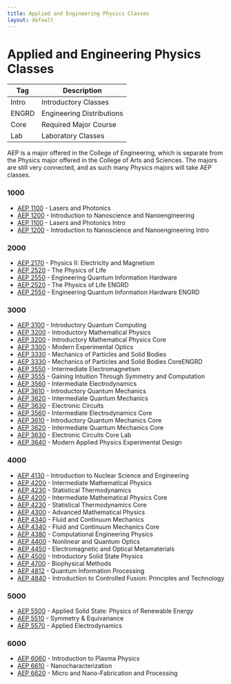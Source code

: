 ```yaml
---
title: Applied and Engineering Physics Classes
layout: default
---
```

<link rel="stylesheet" href="/main.css">


# Applied and Engineering Physics Classes

| Tag                            | Description                               |
| ------------------------------ | ----------------------------------------- |
| <span class="tag ml-1/2">Intro</span>  | Introductory Classes |
| <span class="tag ml-1/2">ENGRD</span> | Engineering Distributions |
| <span class="tag ml-1/2">Core</span> | Required Major Course |
| <span class="tag ml-1/2">Lab</span> | Laboratory Classes |

AEP is a major offered in the College of Engineering, which is separate from the Physics major offered in the College of Arts and Sciences. The majors are still very connected, and as such many Physics majors will take AEP classes. 

### 1000
- [AEP 1100](/classes/aep/AEP1100.html) -  Lasers and Photonics
- [AEP 1200](/classes/aep/AEP1200.html) -  Introduction to Nanoscience and Nanoengineering
- [AEP 1100](/classes/aep/AEP1100.html) -  Lasers and Photonics <span class="tag">Intro</span>
- [AEP 1200](/classes/aep/AEP1200.html) -  Introduction to Nanoscience and Nanoengineering <span class="tag">Intro</span>

### 2000
- [AEP 2170](/classes/phys/PHYS2217.html) - Physics II: Electricity and Magnetism
- [AEP 2520](/classes/aep/AEP2520.html) - The Physics of Life
- [AEP 2550](/classes/aep/AEP2550.html) - Engineering Quantum Information Hardware
- [AEP 2520](/classes/aep/AEP2520.html) - The Physics of Life <span class="tag">ENGRD</span>
- [AEP 2550](/classes/aep/AEP2550.html) - Engineering Quantum Information Hardware <span class="tag">ENGRD</span>

### 3000
- [AEP 3100](/classes/aep/AEP3100.html) - Introductory Quantum Computing
- [AEP 3200](/classes/aep/AEP3200.html) - Introductory Mathematical Physics
- [AEP 3200](/classes/aep/AEP3200.html) - Introductory Mathematical Physics <span class="tag">Core</span> 
- [AEP 3300](/classes/phys/PHYS3330.html) - Modern Experimental Optics
- [AEP 3330](/classes/aep/AEP3330.html) - Mechanics of Particles and Solid Bodies
- [AEP 3330](/classes/aep/AEP3330.html) - Mechanics of Particles and Solid Bodies <span class="tag">Core</span><span class="tag">ENGRD</span> 
- [AEP 3550](/classes/aep/AEP3550.html) - Intermediate Electromagnetism
- [AEP 3555](/classes/aep/AEP3555.html) - Gaining Intuition Through Symmetry and Computation
- [AEP 3560](/classes/aep/AEP3560.html) - Intermediate Electrodynamics
- [AEP 3610](/classes/aep/AEP3610.html) - Introductory Quantum Mechanics
- [AEP 3620](/classes/aep/AEP3620.html) - Intermediate Quantum Mechanics
- [AEP 3630](/classes/phys/PHYS3360.html) - Electronic Circuits
- [AEP 3560](/classes/aep/AEP3560.html) - Intermediate Electrodynamics <span class="tag">Core</span>
- [AEP 3610](/classes/aep/AEP3610.html) - Introductory Quantum Mechanics <span class="tag">Core</span> 
- [AEP 3620](/classes/aep/AEP3620.html) - Intermediate Quantum Mechanics <span class="tag">Core</span>
- [AEP 3630](/classes/phys/PHYS3360.html) - Electronic Circuits <span class="tag">Core</span> <span class="tag">Lab</span>
- [AEP 3640](/classes/aep/AEP3640.html) - Modern Applied Physics Experimental Design

### 4000
- [AEP 4130](/classes/aep/AEP4130.html) - Introduction to Nuclear Science and Engineering
- [AEP 4200](/classes/aep/AEP4200.html) - Intermediate Mathematical Physics
- [AEP 4230](/classes/phys/PHYS4230.html) - Statistical Thermodynamics
- [AEP 4200](/classes/aep/AEP4200.html) - Intermediate Mathematical Physics <span class="tag">Core</span> 
- [AEP 4230](/classes/phys/PHYS4230.html) - Statistical Thermodynamics <span class="tag">Core</span>
- [AEP 4300](/classes/aep/AEP4300.html) - Advanced Mathematical Physics
- [AEP 4340](/classes/aep/AEP4340.html) - Fluid and Continuum Mechanics
- [AEP 4340](/classes/aep/AEP4340.html) - Fluid and Continuum Mechanics <span class="tag">Core</span>
- [AEP 4380](/classes/aep/AEP4380.html) - Computational Engineering Physics
- [AEP 4400](/classes/aep/AEP4400.html) - Nonlinear and Quantum Optics
- [AEP 4450](/classes/aep/AEP4450.html) - Electromagnetic and Optical Metamaterials
- [AEP 4500](/classes/phys/PHYS4454.html) - Introductory Solid State Physics
- [AEP 4700](/classes/aep/AEP4700.html) - Biophysical Methods
- [AEP 4812](/classes/phys/PHYS4481.html) - Quantum Information Processing
- [AEP 4840](/classes/aep/AEP4840.html) - Introduction to Controlled Fusion: Principles and Technology

### 5000
- [AEP 5500](/classes/aep/AEP5500.html) - Applied Solid State: Physics of Renewable Energy
- [AEP 5510](/classes/aep/AEP5510.html) - Symmetry & Equivariance
- [AEP 5570](/classes/aep/AEP5570.html) - Applied Electrodynamics

### 6000
- [AEP 6060](/classes/aep/AEP6060.html) - Introduction to Plasma Physics
- [AEP 6610](/classes/aep/AEP6610.html) - Nanocharacterization
- [AEP 6620](/classes/aep/AEP6620.html) - Micro and Nano-Fabrication and Processing
